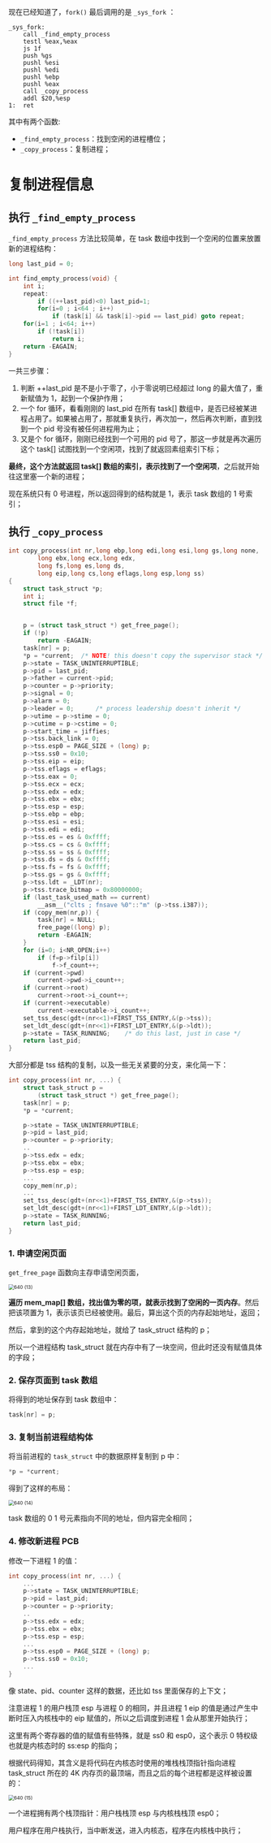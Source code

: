 现在已经知道了，`fork()` 最后调用的是 `_sys_fork` ：

```assembly
_sys_fork:
    call _find_empty_process
    testl %eax,%eax
    js 1f
    push %gs
    pushl %esi
    pushl %edi
    pushl %ebp
    pushl %eax
    call _copy_process
    addl $20,%esp
1:  ret
```

其中有两个函数:

- `_find_empty_process`：找到空闲的进程槽位；
- `_copy_process`：复制进程；





# 复制进程信息

## 执行 `_find_empty_process`

`_find_empty_process` 方法比较简单，在 task 数组中找到一个空闲的位置来放置新的进程结构：

````c
long last_pid = 0;

int find_empty_process(void) {
    int i;
    repeat:
        if ((++last_pid)<0) last_pid=1;
        for(i=0 ; i<64 ; i++)
            if (task[i] && task[i]->pid == last_pid) goto repeat;
    for(i=1 ; i<64; i++)
        if (!task[i])
            return i;
    return -EAGAIN;
}
````

一共三步骤：

1. 判断 ++last_pid 是不是小于零了，小于零说明已经超过 long 的最大值了，重新赋值为 1，起到一个保护作用；
2. 一个 for 循环，看看刚刚的 last_pid 在所有 task[] 数组中，是否已经被某进程占用了。如果被占用了，那就重复执行，再次加一，然后再次判断，直到找到一个 pid 号没有被任何进程用为止；
3. 又是个 for 循环，刚刚已经找到一个可用的 pid 号了，那这一步就是再次遍历这个 task[] 试图找到一个空闲项，找到了就返回素组索引下标；

**最终，这个方法就返回 task[] 数组的索引，表示找到了一个空闲项**，之后就开始往这里塞一个新的进程；

现在系统只有 0 号进程，所以返回得到的结构就是 1，表示 task 数组的 1 号索引；



## 执行 `_copy_process`

````c
int copy_process(int nr,long ebp,long edi,long esi,long gs,long none,
        long ebx,long ecx,long edx,
        long fs,long es,long ds,
        long eip,long cs,long eflags,long esp,long ss)
{
    struct task_struct *p;
    int i;
    struct file *f;


    p = (struct task_struct *) get_free_page();
    if (!p)
        return -EAGAIN;
    task[nr] = p;
    *p = *current;  /* NOTE! this doesn't copy the supervisor stack */
    p->state = TASK_UNINTERRUPTIBLE;
    p->pid = last_pid;
    p->father = current->pid;
    p->counter = p->priority;
    p->signal = 0;
    p->alarm = 0;
    p->leader = 0;      /* process leadership doesn't inherit */
    p->utime = p->stime = 0;
    p->cutime = p->cstime = 0;
    p->start_time = jiffies;
    p->tss.back_link = 0;
    p->tss.esp0 = PAGE_SIZE + (long) p;
    p->tss.ss0 = 0x10;
    p->tss.eip = eip;
    p->tss.eflags = eflags;
    p->tss.eax = 0;
    p->tss.ecx = ecx;
    p->tss.edx = edx;
    p->tss.ebx = ebx;
    p->tss.esp = esp;
    p->tss.ebp = ebp;
    p->tss.esi = esi;
    p->tss.edi = edi;
    p->tss.es = es & 0xffff;
    p->tss.cs = cs & 0xffff;
    p->tss.ss = ss & 0xffff;
    p->tss.ds = ds & 0xffff;
    p->tss.fs = fs & 0xffff;
    p->tss.gs = gs & 0xffff;
    p->tss.ldt = _LDT(nr);
    p->tss.trace_bitmap = 0x80000000;
    if (last_task_used_math == current)
        __asm__("clts ; fnsave %0"::"m" (p->tss.i387));
    if (copy_mem(nr,p)) {
        task[nr] = NULL;
        free_page((long) p);
        return -EAGAIN;
    }
    for (i=0; i<NR_OPEN;i++)
        if (f=p->filp[i])
            f->f_count++;
    if (current->pwd)
        current->pwd->i_count++;
    if (current->root)
        current->root->i_count++;
    if (current->executable)
        current->executable->i_count++;
    set_tss_desc(gdt+(nr<<1)+FIRST_TSS_ENTRY,&(p->tss));
    set_ldt_desc(gdt+(nr<<1)+FIRST_LDT_ENTRY,&(p->ldt));
    p->state = TASK_RUNNING;    /* do this last, just in case */
    return last_pid;
}
````

大部分都是 tss 结构的复制，以及一些无关紧要的分支，来化简一下：

````c
int copy_process(int nr, ...) {
    struct task_struct p = 
        (struct task_struct *) get_free_page();
    task[nr] = p;
    *p = *current;

    p->state = TASK_UNINTERRUPTIBLE;
    p->pid = last_pid;
    p->counter = p->priority;
    ..
    p->tss.edx = edx;
    p->tss.ebx = ebx;
    p->tss.esp = esp;
    ...
    copy_mem(nr,p);
    ...
    set_tss_desc(gdt+(nr<<1)+FIRST_TSS_ENTRY,&(p->tss));
    set_ldt_desc(gdt+(nr<<1)+FIRST_LDT_ENTRY,&(p->ldt));
    p->state = TASK_RUNNING;
    return last_pid;
}
````

### 1. 申请空闲页面

`get_free_page` 函数向主存申请空闲页面，

<img src="./pics/27-fork中进程基本信息的复制.assets/640 (13).png" alt="640 (13)" style="zoom: 67%;" />

**遍历 mem_map[] 数组，找出值为零的项，就表示找到了空闲的一页内存**。然后把该项置为 1，表示该页已经被使用。最后，算出这个页的内存起始地址，返回；

然后，拿到的这个内存起始地址，就给了 task_struct 结构的 p；

所以一个进程结构 task_struct 就在内存中有了一块空间，但此时还没有赋值具体的字段；

### 2. 保存页面到 task 数组

将得到的地址保存到 task 数组中：

````c
task[nr] = p;
````

### 3. 复制当前进程结构体

将当前进程的 `task_struct` 中的数据原样复制到 p 中：

````c
*p = *current;
````

得到了这样的布局：

<img src="./pics/27-fork中进程基本信息的复制.assets/640 (14).png" alt="640 (14)" style="zoom:67%;" />

task 数组的 0 1 号元素指向不同的地址，但内容完全相同；

### 4. 修改新进程 PCB

修改一下进程 1 的值：

````c
int copy_process(int nr, ...) {
    ...
    p->state = TASK_UNINTERRUPTIBLE;
    p->pid = last_pid;
    p->counter = p->priority;
    ..
    p->tss.edx = edx;
    p->tss.ebx = ebx;
    p->tss.esp = esp;
    ...
    p->tss.esp0 = PAGE_SIZE + (long) p;
    p->tss.ss0 = 0x10;
    ...
}
````

像 state、pid、counter 这样的数据，还比如 tss 里面保存的上下文；

注意进程 1 的用户栈顶 esp 与进程 0 的相同，并且进程 1 eip 的值是通过产生中断时压入内核栈中的 eip 赋值的，所以之后调度到进程 1 会从那里开始执行；

这里有两个寄存器的值的赋值有些特殊，就是 ss0 和 esp0，这个表示 0 特权级也就是内核态时的 ss:esp 的指向；

根据代码得知，其含义是将代码在内核态时使用的堆栈栈顶指针指向进程 task_struct 所在的 4K 内存页的最顶端，而且之后的每个进程都是这样被设置的：

<img src="./pics/27-fork中进程基本信息的复制.assets/640 (15).png" alt="640 (15)" style="zoom:67%;" />

一个进程拥有两个栈顶指针：用户栈栈顶 esp 与内核栈栈顶 esp0；

用户程序在用户栈执行，当中断发送，进入内核态，程序在内核栈中执行；

